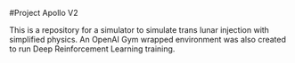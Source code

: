 #Project Apollo V2

This is a repository for a simulator to simulate trans lunar injection with simplified physics. An OpenAI Gym wrapped environment was also created to run Deep Reinforcement Learning training.
